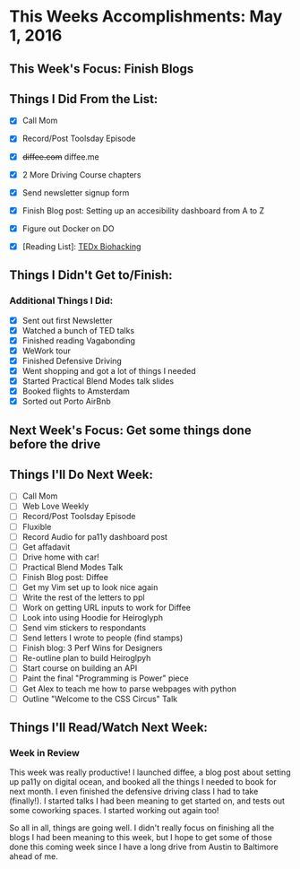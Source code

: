 # This Weeks Accomplishments: May 1, 2016

## This Week's Focus: Finish Blogs

## Things I Did From the List:

- [x] Call Mom
- [x] Record/Post Toolsday Episode
- [x] ~~diffee.com~~ diffee.me
- [x] 2 More Driving Course chapters
- [x] Send newsletter signup form
- [x] Finish Blog post: Setting up an accesibility dashboard from A to Z
- [x] Figure out Docker on DO
- [x] [Reading List]: [TEDx Biohacking](https://www.youtube.com/watch?v=7DxVWhFLI6E)


## Things I Didn't Get to/Finish:

### Additional Things I Did:

- [x] Sent out first Newsletter
- [x] Watched a bunch of TED talks
- [x] Finished reading Vagabonding
- [x] WeWork tour
- [x] Finished Defensive Driving
- [x] Went shopping and got a lot of things I needed
- [x] Started Practical Blend Modes talk slides
- [x] Booked flights to Amsterdam
- [x] Sorted out Porto AirBnb

## Next Week's Focus: Get some things done before the drive

## Things I'll Do Next Week:

- [ ] Call Mom
- [ ] Web Love Weekly
- [ ] Record/Post Toolsday Episode
- [ ] Fluxible
- [ ] Record Audio for pa11y dashboard post
- [ ] Get affadavit
- [ ] Drive home with car!
- [ ] Practical Blend Modes Talk
- [ ] Finish Blog post: Diffee
- [ ] Get my Vim set up to look nice again
- [ ] Write the rest of the letters to ppl
- [ ] Work on getting URL inputs to work for Diffee
- [ ] Look into using Hoodie for Heiroglyph
- [ ] Send vim stickers to respondants
- [ ] Send letters I wrote to people (find stamps)
- [ ] Finish blog: 3 Perf Wins for Designers
- [ ] Re-outline plan to build Heiroglpyh
- [ ] Start course on building an API
- [ ] Paint the final "Programming is Power" piece
- [ ] Get Alex to teach me how to parse webpages with python
- [ ] Outline "Welcome to the CSS Circus" Talk

## Things I'll Read/Watch Next Week:

### Week in Review

This week was really productive! I launched diffee, a blog post about setting up pa11y on digital ocean, and booked all the things I needed to book for next month. I even finished the defensive driving class I had to take (finally!). I started talks I had been meaning to get started on, and tests out some coworking spaces. I started working out again too!

So all in all, things are going well. I didn't really focus on finishing all the blogs I had been meaning to this week, but I hope to get some of those done this coming week since I have a long drive from Austin to Baltimore ahead of me.

